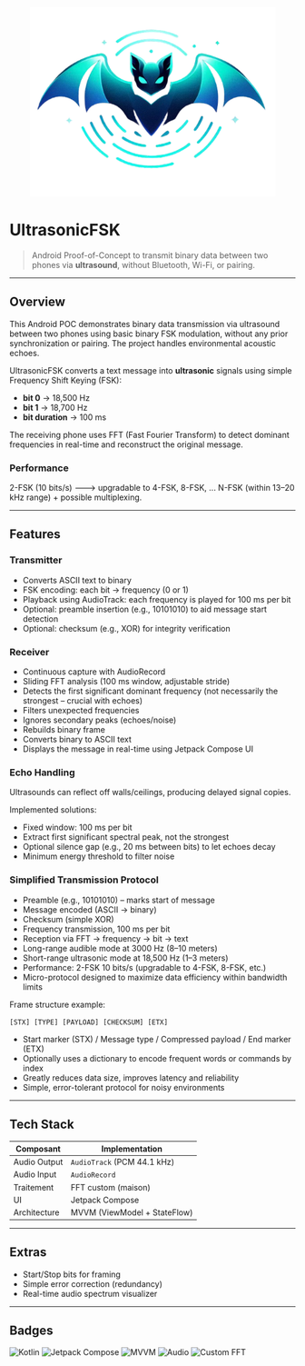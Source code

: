 <p align="center">
  <img src="screenshots/logoClear.png" alt="Logo" width="433" height="333">
</p>


# UltrasonicFSK

> Android Proof-of-Concept to transmit binary data between two phones via **ultrasound**, without Bluetooth, Wi-Fi, or pairing.

---

## Overview

This Android POC demonstrates binary data transmission via ultrasound between two phones using basic binary FSK modulation, without any prior synchronization or pairing. The project handles environmental acoustic echoes.

UltrasonicFSK converts a text message into **ultrasonic** signals using simple Frequency Shift Keying (FSK):

- **bit 0** → 18,500 Hz  
- **bit 1** → 18,700 Hz  
- **bit duration** → 100 ms  

The receiving phone uses FFT (Fast Fourier Transform) to detect dominant frequencies in real-time and reconstruct the original message.

### Performance

2-FSK (10 bits/s) ---> upgradable to 4-FSK, 8-FSK, ... N-FSK (within 13–20 kHz range) + possible multiplexing.

---

## Features

### Transmitter

- Converts ASCII text to binary
- FSK encoding: each bit → frequency (0 or 1)
- Playback using AudioTrack: each frequency is played for 100 ms per bit
- Optional: preamble insertion (e.g., 10101010) to aid message start detection
- Optional: checksum (e.g., XOR) for integrity verification

### Receiver

- Continuous capture with AudioRecord
- Sliding FFT analysis (100 ms window, adjustable stride)
- Detects the first significant dominant frequency (not necessarily the strongest – crucial with echoes)
- Filters unexpected frequencies
- Ignores secondary peaks (echoes/noise)
- Rebuilds binary frame
- Converts binary to ASCII text
- Displays the message in real-time using Jetpack Compose UI

### Echo Handling

Ultrasounds can reflect off walls/ceilings, producing delayed signal copies.

Implemented solutions:

- Fixed window: 100 ms per bit
- Extract first significant spectral peak, not the strongest
- Optional silence gap (e.g., 20 ms between bits) to let echoes decay
- Minimum energy threshold to filter noise

### Simplified Transmission Protocol

- Preamble (e.g., 10101010) – marks start of message
- Message encoded (ASCII → binary)
- Checksum (simple XOR)
- Frequency transmission, 100 ms per bit
- Reception via FFT → frequency → bit → text
- Long-range audible mode at 3000 Hz (8–10 meters)
- Short-range ultrasonic mode at 18,500 Hz (1–3 meters)
- Performance: 2-FSK 10 bits/s (upgradable to 4-FSK, 8-FSK, etc.)
- Micro-protocol designed to maximize data efficiency within bandwidth limits

Frame structure example:

```
[STX] [TYPE] [PAYLOAD] [CHECKSUM] [ETX]
```

- Start marker (STX) / Message type / Compressed payload / End marker (ETX)
- Optionally uses a dictionary to encode frequent words or commands by index
- Greatly reduces data size, improves latency and reliability
- Simple, error-tolerant protocol for noisy environments

---



## Tech Stack

| Composant         | Implementation                |
|-------------------|-------------------------------|
| Audio Output      | `AudioTrack` (PCM 44.1 kHz)   |
| Audio Input       | `AudioRecord`                 |
| Traitement        | FFT custom (maison)           |
| UI                | Jetpack Compose               |
| Architecture      | MVVM (ViewModel + StateFlow)  |



---



## Extras

- Start/Stop bits for framing
- Simple error correction (redundancy)
- Real-time audio spectrum visualizer

---




## Badges

![Kotlin](https://img.shields.io/badge/Kotlin-1.9-blue?logo=kotlin)
![Jetpack Compose](https://img.shields.io/badge/Jetpack%20Compose-UI-orange?logo=android)
![MVVM](https://img.shields.io/badge/Architecture-MVVM-green)
![Audio](https://img.shields.io/badge/AudioTrack%2FAudioRecord-PCM%2044.1kHz-yellow)
![Custom FFT](https://img.shields.io/badge/FFT-Custom-lightgrey)






